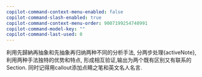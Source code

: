 ```yaml
---
copilot-command-context-menu-enabled: false
copilot-command-slash-enabled: true
copilot-command-context-menu-order: 9007199254740991
copilot-command-model-key: ""
copilot-command-last-used: 0
---
```

利用先歸納再抽象和先抽象再归纳两种不同的分析手法, 分两步处理{activeNote}, 利用两种手法独特的优势和特点, 形成相互验证,输出为两个既有区别又有联系的Section. 
同时记得用callout添加点睛之笔和英文名人名言.